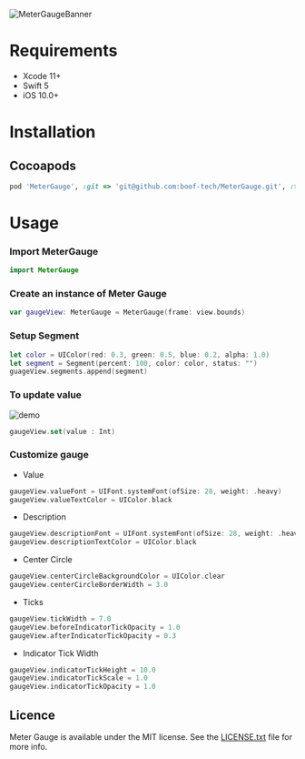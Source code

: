 ![MeterGaugeBanner](https://user-images.githubusercontent.com/35375629/107658858-cd98b580-6c9b-11eb-9542-a26f2061693a.jpg)

# Requirements
- Xcode 11+
- Swift 5
- iOS 10.0+


# Installation


## Cocoapods
```ruby
pod 'MeterGauge', :git => 'git@github.com:boof-tech/MeterGauge.git', :tag => '0.0.2'
```

# Usage

### Import MeterGauge
```swift
import MeterGauge
```

### Create an instance of Meter Gauge
```swift
var gaugeView: MeterGauge = MeterGauge(frame: view.bounds)

```
### Setup Segment
```swift
let color = UIColor(red: 0.3, green: 0.5, blue: 0.2, alpha: 1.0)
let segment = Segment(percent: 100, color: color, status: "")
guageView.segments.append(segment)
```

### To update value
![demo](https://user-images.githubusercontent.com/35375629/107660125-29b00980-6c9d-11eb-831e-a4ee3ea15d81.gif)
```swift
gaugeView.set(value : Int)
```

### Customize gauge

- Value
```swift 
gaugeView.valueFont = UIFont.systemFont(ofSize: 28, weight: .heavy)
gaugeView.valueTextColor = UIColor.black
```
- Description
```swift 
gaugeView.descriptionFont = UIFont.systemFont(ofSize: 28, weight: .heavy)
gaugeView.descriptionTextColor = UIColor.black
```
- Center Circle
```swift 
gaugeView.centerCircleBackgroundColor = UIColor.clear
gaugeView.centerCircleBorderWidth = 3.0
```
- Ticks
```swift 
gaugeView.tickWidth = 7.0
gaugeView.beforeIndicatorTickOpacity = 1.0
gaugeView.afterIndicatorTickOpacity = 0.3
```
- Indicator Tick Width
```swift 
gaugeView.indicatorTickHeight = 10.0
gaugeView.indicatorTickScale = 1.0
gaugeView.indicatorTickOpacity = 1.0
```

## Licence
Meter Gauge is available under the MIT license. See the [LICENSE.txt](https://github.com/boof-tech/MeterGauge/blob/main/LICENSE) file for more info.


